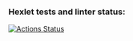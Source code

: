 ### Hexlet tests and linter status:
[![Actions Status](https://github.com/Mingrownake/layout-designer-project-58/actions/workflows/hexlet-check.yml/badge.svg)](https://github.com/Mingrownake/layout-designer-project-58/actions)